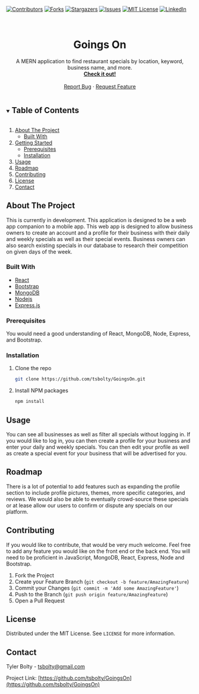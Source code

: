 <!--
*** Thanks for checking out the Best-README-Template. If you have a suggestion
*** that would make this better, please fork the repo and create a pull request
*** or simply open an issue with the tag "enhancement".
*** Thanks again! Now go create something AMAZING! :D
***
***
***
*** To avoid retyping too much info. Do a search and replace for the following:
*** tsbolty, GoingsOn, twitter_handle, tsbolty@gmail.com, Goings On, A MERN application to find restaurant specials by location, keyword, business name, and more.
-->

<!-- PROJECT SHIELDS -->
<!--
*** I'm using markdown "reference style" links for readability.
*** Reference links are enclosed in brackets [ ] instead of parentheses ( ).
*** See the bottom of this document for the declaration of the reference variables
*** for contributors-url, forks-url, etc. This is an optional, concise syntax you may use.
*** https://www.markdownguide.org/basic-syntax/#reference-style-links
-->

[![Contributors][contributors-shield]][contributors-url]
[![Forks][forks-shield]][forks-url]
[![Stargazers][stars-shield]][stars-url]
[![Issues][issues-shield]][issues-url]
[![MIT License][license-shield]][license-url]
[![LinkedIn][linkedin-shield]][linkedin-url]

<!-- PROJECT LOGO -->
<br />
<p align="center">

  <h1 align="center">Goings On</h1>

  <p align="center">
    A MERN application to find restaurant specials by location, keyword, business name, and more.
    <br />
    <a href="https://goingson.netlify.app"><strong>Check it out!</strong></a>
    <br />
    <br />
    <a href="https://github.com/tsbolty/GoingsOn/issues">Report Bug</a>
    ·
    <a href="https://github.com/tsbolty/GoingsOn/issues">Request Feature</a>
  </p>
</p>

<!-- TABLE OF CONTENTS -->
<details open="open">
  <summary><h2 style="display: inline-block">Table of Contents</h2></summary>
  <ol>
    <li>
      <a href="#about-the-project">About The Project</a>
      <ul>
        <li><a href="#built-with">Built With</a></li>
      </ul>
    </li>
    <li>
      <a href="#getting-started">Getting Started</a>
      <ul>
        <li><a href="#prerequisites">Prerequisites</a></li>
        <li><a href="#installation">Installation</a></li>
      </ul>
    </li>
    <li><a href="#usage">Usage</a></li>
    <li><a href="#roadmap">Roadmap</a></li>
    <li><a href="#contributing">Contributing</a></li>
    <li><a href="#license">License</a></li>
    <li><a href="#contact">Contact</a></li>
  </ol>
</details>

<!-- ABOUT THE PROJECT -->

## About The Project

<!-- [![GoingsOn Screen Shot](screenshotImageHere)](https://goingson.netlify.app) -->

This is currently in development. This application is designed to be a web app companion to a mobile app. This web app is designed to allow business owners to create an account and a profile for their business with their daily and weekly specials as well as their special events. Business owners can also search existing specials in our database to research their competition on given days of the week.

### Built With

- [React](https://reactjs.org/)
- [Bootstrap](https://getbootstrap.com/)
- [MongoDB](https://www.mongodb.com/)
- [Nodejs](https://nodejs.org/en/)
- [Express.js](https://expressjs.com/)

### Prerequisites

You would need a good understanding of React, MongoDB, Node, Express, and Bootstrap.

### Installation

1. Clone the repo
   ```sh
   git clone https://github.com/tsbolty/GoingsOn.git
   ```
2. Install NPM packages
   ```sh
   npm install
   ```

<!-- USAGE EXAMPLES -->

## Usage

You can see all businesses as well as filter all specials without logging in. If you would like to log in, you can then create a profile for your business and enter your daily and weekly specials. You can then edit your profile as well as create a special event for your business that will be advertised for you.

<!-- ROADMAP -->

## Roadmap

There is a lot of potential to add features such as expanding the profile section to include profile pictures, themes, more specific categories, and reviews. We would also be able to eventually crowd-source these specials or at lease allow our users to confirm or dispute any specials on our platform.

<!-- CONTRIBUTING -->

## Contributing

If you would like to contribute, that would be very much welcome. Feel free to add any feature you would like on the front end or the back end. You will need to be proficient in JavaScript, MongoDB, React, Express, Node and Bootstrap.

1. Fork the Project
2. Create your Feature Branch (`git checkout -b feature/AmazingFeature`)
3. Commit your Changes (`git commit -m 'Add some AmazingFeature'`)
4. Push to the Branch (`git push origin feature/AmazingFeature`)
5. Open a Pull Request

<!-- LICENSE -->

## License

Distributed under the MIT License. See `LICENSE` for more information.

<!-- CONTACT -->

## Contact

Tyler Bolty - tsbolty@gmail.com

Project Link: [https://github.com/tsbolty/GoingsOn](https://github.com/tsbolty/GoingsOn)

<!-- MARKDOWN LINKS & IMAGES -->
<!-- https://www.markdownguide.org/basic-syntax/#reference-style-links -->

[contributors-shield]: https://img.shields.io/github/contributors/tsbolty/GoingsOn.svg?color=green
[contributors-url]: https://github.com/tsbolty/GoingsOn/graphs/contributors
[forks-shield]: https://img.shields.io/github/forks/tsbolty/GoingsOn.svg?color=purple
[forks-url]: https://github.com/tsbolty/GoingsOn/network/members
[stars-shield]: https://img.shields.io/github/stars/tsbolty/GoingsOn.svg?color=orange
[stars-url]: https://github.com/tsbolty/GoingsOn/stargazers
[issues-shield]: https://img.shields.io/github/issues/tsbolty/GoingsOn.svg?color=red
[issues-url]: https://github.com/tsbolty/GoingsOn/issues
[license-shield]: https://img.shields.io/github/license/tsbolty/GoingsOn.svg?color=yellow
[license-url]: https://github.com/tsbolty/GoingsOn/blob/master/LICENSE.txt
[linkedin-shield]: https://img.shields.io/badge/-LinkedIn-black.svg?style=for-the-badge&logo=linkedin&colorB=555
[linkedin-url]: https://linkedin.com/in/tyler-bolty
